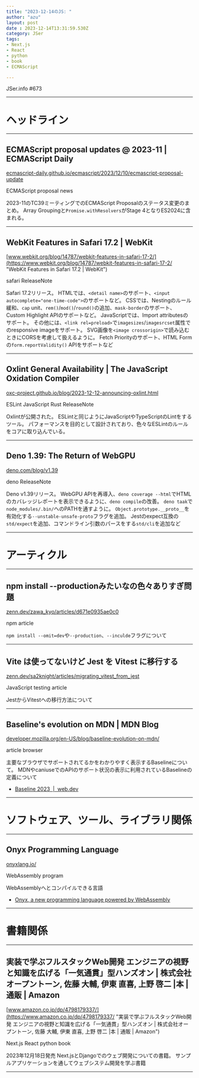 ```yaml
---
title: "2023-12-14のJS: "
author: "azu"
layout: post
date : 2023-12-14T13:31:59.530Z
category: JSer
tags:
- Next.js
- React
- python
- book
- ECMAScript

---
```


JSer.info #673

----

<h1 class="site-genre">ヘッドライン</h1>

----

## ECMAScript proposal updates @ 2023-11 | ECMAScript Daily
[ecmascript-daily.github.io/ecmascript/2023/12/10/ecmascript-proposal-update](https://ecmascript-daily.github.io/ecmascript/2023/12/10/ecmascript-proposal-update "ECMAScript proposal updates @ 2023-11 | ECMAScript Daily")
<p class="jser-tags jser-tag-icon"><span class="jser-tag">ECMAScript</span> <span class="jser-tag">proposal</span> <span class="jser-tag">news</span></p>

2023-11のTC39ミーティングでのECMAScript Proposalのステータス変更のまとめ。
Array Groupingと`Promise.withResolvers`がStage 4となりES2024に含まれる。


----

## WebKit Features in Safari 17.2 | WebKit
[www.webkit.org/blog/14787/webkit-features-in-safari-17-2/](https://www.webkit.org/blog/14787/webkit-features-in-safari-17-2/ "WebKit Features in Safari 17.2 | WebKit")
<p class="jser-tags jser-tag-icon"><span class="jser-tag">safari</span> <span class="jser-tag">ReleaseNote</span></p>

Safari 17.2リリース。
HTMLでは、`<detail name>`のサポート、`<input autocomplete="one-time-code">`のサポートなど。
CSSでは、Nestingのルール緩和、`cap` unit、`rem()`/`mod()`/`round()`の追加、`mask-border`のサポート、Custom Highlight APIのサポートなど。
JavaScriptでは、Import attributesのサポート。
その他には、`<link rel=preload>`で`imagesizes`/`imagesrcset`属性でのresponsive imageをサポート。
SVG画像を`<image crossorigin>`で読み込むときにCORSを考慮して扱えるように。
Fetch Priorityのサポート、HTML Formの`form.reportValidity()` APIをサポートなど


----

## Oxlint General Availability | The JavaScript Oxidation Compiler
[oxc-project.github.io/blog/2023-12-12-announcing-oxlint.html](https://oxc-project.github.io/blog/2023-12-12-announcing-oxlint.html "Oxlint General Availability | The JavaScript Oxidation Compiler")
<p class="jser-tags jser-tag-icon"><span class="jser-tag">ESLint</span> <span class="jser-tag">JavaScript</span> <span class="jser-tag">Rust</span> <span class="jser-tag">ReleaseNote</span></p>

Oxlintが公開された。
ESLintと同じようにJavaScriptやTypeScriptのLintをするツール。
パフォーマンスを目的として設計されており、色々なESLintのルールをコアに取り込んでいる。


----

## Deno 1.39: The Return of WebGPU
[deno.com/blog/v1.39](https://deno.com/blog/v1.39 "Deno 1.39: The Return of WebGPU")
<p class="jser-tags jser-tag-icon"><span class="jser-tag">deno</span> <span class="jser-tag">ReleaseNote</span></p>

Deno v1.39リリース。
WebGPU APIを再導入、`deno coverage --html`でHTMLのカバレッジレポートを表示できるように、`deno compile`の改善。
`deno taak`で`node_modules/.bin/`へのPATHを通すように。
`Object.prototype.__proto__`を有効化する`--unstable-unsafe-proto`フラグを追加。
Jestのexpect互換の`std/expect`を追加、コマンドライン引数のパースをする`std/cli`を追加など


----
<h1 class="site-genre">アーティクル</h1>

----

## npm install --productionみたいなの色々ありすぎ問題
[zenn.dev/zawa\_kyo/articles/d671e0935ae0c0](https://zenn.dev/zawa_kyo/articles/d671e0935ae0c0 "npm install --productionみたいなの色々ありすぎ問題")
<p class="jser-tags jser-tag-icon"><span class="jser-tag">npm</span> <span class="jser-tag">article</span></p>

`npm install --omit=dev`や`--production`、`--inculde`フラグについて


----

## Vite は使ってないけど Jest を Vitest に移行する
[zenn.dev/sa2knight/articles/migrating\_vitest\_from\_jest](https://zenn.dev/sa2knight/articles/migrating_vitest_from_jest "Vite は使ってないけど Jest を Vitest に移行する")
<p class="jser-tags jser-tag-icon"><span class="jser-tag">JavaScript</span> <span class="jser-tag">testing</span> <span class="jser-tag">article</span></p>

JestからVitestへの移行方法について


----

## Baseline&#039;s evolution on MDN | MDN Blog
[developer.mozilla.org/en-US/blog/baseline-evolution-on-mdn/](https://developer.mozilla.org/en-US/blog/baseline-evolution-on-mdn/ "Baseline&#039;s evolution on MDN | MDN Blog")
<p class="jser-tags jser-tag-icon"><span class="jser-tag">article</span> <span class="jser-tag">browser</span></p>

主要なブラウザでサポートされてるかをわかりやすく表示するBaselineについて。
MDNやcaniuseでのAPIのサポート状況の表示に利用されているBaselineの定義について

- [Baseline 2023  |  web.dev](https://web.dev/blog/baseline2023?hl=en "Baseline 2023  |  web.dev")

----
<h1 class="site-genre">ソフトウェア、ツール、ライブラリ関係</h1>

----

## Onyx Programming Language
[onyxlang.io/](https://onyxlang.io/ "Onyx Programming Language")
<p class="jser-tags jser-tag-icon"><span class="jser-tag">WebAssembly</span> <span class="jser-tag">program</span></p>

WebAssemblyへとコンパイルできる言語

- [Onyx, a new programming language powered by WebAssembly](https://wasmer.io/posts/onyxlang-powered-by-wasmer "Onyx, a new programming language powered by WebAssembly")

----
<h1 class="site-genre">書籍関係</h1>

----

## 実装で学ぶフルスタックWeb開発 エンジニアの視野と知識を広げる「一気通貫」型ハンズオン | 株式会社オープントーン, 佐藤 大輔, 伊東 直喜, 上野 啓二 |本 | 通販 | Amazon
[www.amazon.co.jp/dp/4798179337/](https://www.amazon.co.jp/dp/4798179337/ "実装で学ぶフルスタックWeb開発 エンジニアの視野と知識を広げる「一気通貫」型ハンズオン | 株式会社オープントーン, 佐藤 大輔, 伊東 直喜, 上野 啓二 |本 | 通販 | Amazon")
<p class="jser-tags jser-tag-icon"><span class="jser-tag">Next.js</span> <span class="jser-tag">React</span> <span class="jser-tag">python</span> <span class="jser-tag">book</span></p>

2023年12月18日発売
Next.jsとDjangoでのウェブ開発についての書籍。
サンプルアプリケーションを通してウェブシステム開発を学ぶ書籍


----

